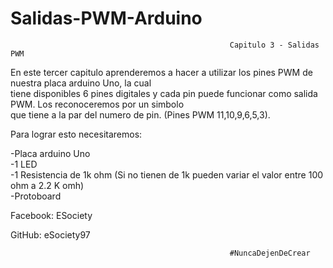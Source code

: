 # Salidas-PWM-Arduino

                                                     Capitulo 3 - Salidas PWM        
                                                                                                                                 
  En este tercer capitulo aprenderemos a hacer a utilizar los pines PWM de nuestra placa arduino Uno, la cual                 
  tiene disponibles 6 pines digitales y cada pin puede funcionar como salida PWM. Los reconoceremos por un simbolo               
  que tiene a la par del numero de pin. (Pines PWM 11,10,9,6,5,3).                                                                                                                                                                                                 
 
  Para lograr esto necesitaremos:                                                                                                
                                                                                                                                 
  -Placa arduino Uno                                                                                                             
  -1 LED                                                                                                                         
  -1 Resistencia de 1k ohm (Si no tienen de 1k pueden variar el valor entre 100 ohm a 2.2 K omh)                                 
  -Protoboard                                                                                                                    
                                                                                                                                 
                                                                                                                                 
                                                                                                                                 
  Facebook: ESociety 
  
  GitHub: eSociety97 
  
  
  
                                                     #NuncaDejenDeCrear                                                      
